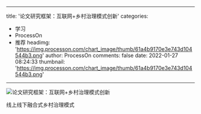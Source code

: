 
---
title: '论文研究框架：互联网+乡村治理模式创新'
categories: 
 - 学习
 - ProcessOn
 - 推荐
headimg: 'https://img.processon.com/chart_image/thumb/61a4b9170e3e743d104544b3.png'
author: ProcessOn
comments: false
date: 2022-01-27 08:24:33
thumbnail: 'https://img.processon.com/chart_image/thumb/61a4b9170e3e743d104544b3.png'
---

<div>   
<img class="thumb" alt="论文研究框架：互联网+乡村治理模式创新" src="https://img.processon.com/chart_image/thumb/61a4b9170e3e743d104544b3.png" referrerpolicy="no-referrer">
<p>线上线下融合式乡村治理模式</p>  
</div>
            